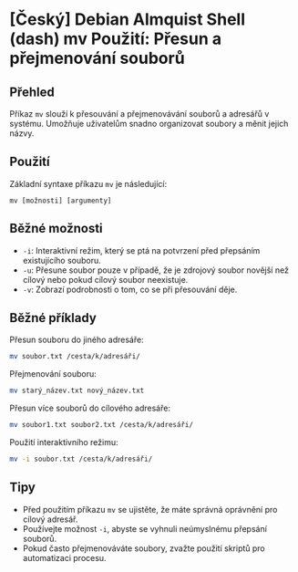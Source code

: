 # [Český] Debian Almquist Shell (dash) mv Použití: Přesun a přejmenování souborů

## Přehled
Příkaz `mv` slouží k přesouvání a přejmenovávání souborů a adresářů v systému. Umožňuje uživatelům snadno organizovat soubory a měnit jejich názvy.

## Použití
Základní syntaxe příkazu `mv` je následující:

```
mv [možnosti] [argumenty]
```

## Běžné možnosti
- `-i`: Interaktivní režim, který se ptá na potvrzení před přepsáním existujícího souboru.
- `-u`: Přesune soubor pouze v případě, že je zdrojový soubor novější než cílový nebo pokud cílový soubor neexistuje.
- `-v`: Zobrazí podrobnosti o tom, co se při přesouvání děje.

## Běžné příklady
Přesun souboru do jiného adresáře:
```bash
mv soubor.txt /cesta/k/adresáři/
```

Přejmenování souboru:
```bash
mv starý_název.txt nový_název.txt
```

Přesun více souborů do cílového adresáře:
```bash
mv soubor1.txt soubor2.txt /cesta/k/adresáři/
```

Použití interaktivního režimu:
```bash
mv -i soubor.txt /cesta/k/adresáři/
```

## Tipy
- Před použitím příkazu `mv` se ujistěte, že máte správná oprávnění pro cílový adresář.
- Používejte možnost `-i`, abyste se vyhnuli neúmyslnému přepsání souborů.
- Pokud často přejmenováváte soubory, zvažte použití skriptů pro automatizaci procesu.